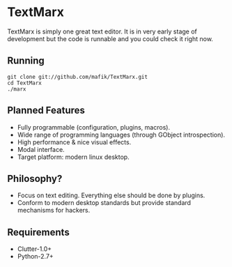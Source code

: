 
TextMarx
========

TextMarx is simply one great text editor. It is in very early stage of
development but the code is runnable and you could check it right now.

Running
-------

    git clone git://github.com/mafik/TextMarx.git
    cd TextMarx
    ./marx

Planned Features
----------------

* Fully programmable (configuration, plugins, macros).
* Wide range of programming languages (through GObject introspection).
* High performance & nice visual effects.
* Modal interface.
* Target platform: modern linux desktop.

Philosophy?
-----------

* Focus on text editing. Everything else should be done by plugins.
* Conform to modern desktop standards but provide standard mechanisms
  for hackers.
 
Requirements
------------

* Clutter-1.0+
* Python-2.7+
